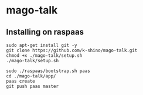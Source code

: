 # mago-talk

## Installing on raspaas

```
sudo apt-get install git -y
git clone https://github.com/k-shino/mago-talk.git
chmod +x ./mago-talk/setup.sh
./mago-talk/setup.sh

sudo ./raspaas/bootstrap.sh paas
cd ./mago-talk/app/
paas create
git push paas master
```
